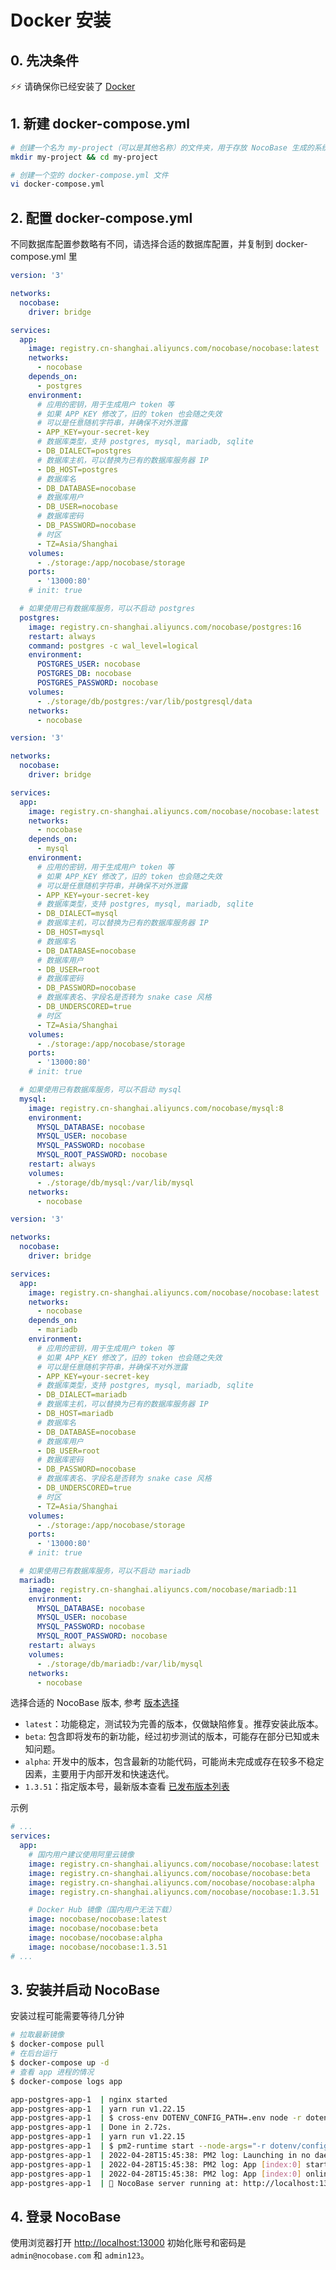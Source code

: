 # Docker 安装

## 0. 先决条件

⚡⚡ 请确保你已经安装了 [Docker](https://docs.docker.com/get-docker/)

## 1. 新建 docker-compose.yml

```bash
# 创建一个名为 my-project（可以是其他名称）的文件夹，用于存放 NocoBase 生成的系统文件
mkdir my-project && cd my-project

# 创建一个空的 docker-compose.yml 文件
vi docker-compose.yml
```

## 2. 配置 docker-compose.yml

不同数据库配置参数略有不同，请选择合适的数据库配置，并复制到 docker-compose.yml 里

<Tabs>

<div label="PostgreSQL" name="postgres">

```yml
version: '3'

networks:
  nocobase:
    driver: bridge

services:
  app:
    image: registry.cn-shanghai.aliyuncs.com/nocobase/nocobase:latest
    networks:
      - nocobase
    depends_on:
      - postgres
    environment:
      # 应用的密钥，用于生成用户 token 等
      # 如果 APP_KEY 修改了，旧的 token 也会随之失效
      # 可以是任意随机字符串，并确保不对外泄露
      - APP_KEY=your-secret-key
      # 数据库类型，支持 postgres, mysql, mariadb, sqlite
      - DB_DIALECT=postgres
      # 数据库主机，可以替换为已有的数据库服务器 IP
      - DB_HOST=postgres
      # 数据库名
      - DB_DATABASE=nocobase
      # 数据库用户
      - DB_USER=nocobase
      # 数据库密码
      - DB_PASSWORD=nocobase
      # 时区
      - TZ=Asia/Shanghai
    volumes:
      - ./storage:/app/nocobase/storage
    ports:
      - '13000:80'
    # init: true

  # 如果使用已有数据库服务，可以不启动 postgres
  postgres:
    image: registry.cn-shanghai.aliyuncs.com/nocobase/postgres:16
    restart: always
    command: postgres -c wal_level=logical
    environment:
      POSTGRES_USER: nocobase
      POSTGRES_DB: nocobase
      POSTGRES_PASSWORD: nocobase
    volumes:
      - ./storage/db/postgres:/var/lib/postgresql/data
    networks:
      - nocobase
```

</div>

<div label="MySQL" name="mysql">

```yml
version: '3'

networks:
  nocobase:
    driver: bridge

services:
  app:
    image: registry.cn-shanghai.aliyuncs.com/nocobase/nocobase:latest
    networks:
      - nocobase
    depends_on:
      - mysql
    environment:
      # 应用的密钥，用于生成用户 token 等
      # 如果 APP_KEY 修改了，旧的 token 也会随之失效
      # 可以是任意随机字符串，并确保不对外泄露
      - APP_KEY=your-secret-key
      # 数据库类型，支持 postgres, mysql, mariadb, sqlite
      - DB_DIALECT=mysql
      # 数据库主机，可以替换为已有的数据库服务器 IP
      - DB_HOST=mysql
      # 数据库名
      - DB_DATABASE=nocobase
      # 数据库用户
      - DB_USER=root
      # 数据库密码
      - DB_PASSWORD=nocobase
      # 数据库表名、字段名是否转为 snake case 风格
      - DB_UNDERSCORED=true
      # 时区
      - TZ=Asia/Shanghai
    volumes:
      - ./storage:/app/nocobase/storage
    ports:
      - '13000:80'
    # init: true

  # 如果使用已有数据库服务，可以不启动 mysql
  mysql:
    image: registry.cn-shanghai.aliyuncs.com/nocobase/mysql:8
    environment:
      MYSQL_DATABASE: nocobase
      MYSQL_USER: nocobase
      MYSQL_PASSWORD: nocobase
      MYSQL_ROOT_PASSWORD: nocobase
    restart: always
    volumes:
      - ./storage/db/mysql:/var/lib/mysql
    networks:
      - nocobase
```

</div>

<div label="MariaDB" name="mariadb">

```yml
version: '3'

networks:
  nocobase:
    driver: bridge

services:
  app:
    image: registry.cn-shanghai.aliyuncs.com/nocobase/nocobase:latest
    networks:
      - nocobase
    depends_on:
      - mariadb
    environment:
      # 应用的密钥，用于生成用户 token 等
      # 如果 APP_KEY 修改了，旧的 token 也会随之失效
      # 可以是任意随机字符串，并确保不对外泄露
      - APP_KEY=your-secret-key
      # 数据库类型，支持 postgres, mysql, mariadb, sqlite
      - DB_DIALECT=mariadb
      # 数据库主机，可以替换为已有的数据库服务器 IP
      - DB_HOST=mariadb
      # 数据库名
      - DB_DATABASE=nocobase
      # 数据库用户
      - DB_USER=root
      # 数据库密码
      - DB_PASSWORD=nocobase
      # 数据库表名、字段名是否转为 snake case 风格
      - DB_UNDERSCORED=true
      # 时区
      - TZ=Asia/Shanghai
    volumes:
      - ./storage:/app/nocobase/storage
    ports:
      - '13000:80'
    # init: true

  # 如果使用已有数据库服务，可以不启动 mariadb
  mariadb:
    image: registry.cn-shanghai.aliyuncs.com/nocobase/mariadb:11
    environment:
      MYSQL_DATABASE: nocobase
      MYSQL_USER: nocobase
      MYSQL_PASSWORD: nocobase
      MYSQL_ROOT_PASSWORD: nocobase
    restart: always
    volumes:
      - ./storage/db/mariadb:/var/lib/mysql
    networks:
      - nocobase
```

</div>
</Tabs>

选择合适的 NocoBase 版本, 参考 [版本选择](./index.md#安装哪个版本)

- `latest`：功能稳定，测试较为完善的版本，仅做缺陷修复。推荐安装此版本。
- `beta`: 包含即将发布的新功能，经过初步测试的版本，可能存在部分已知或未知问题。
- `alpha`: 开发中的版本，包含最新的功能代码，可能尚未完成或存在较多不稳定因素，主要用于内部开发和快速迭代。
- `1.3.51`：指定版本号，最新版本查看 [已发布版本列表](https://hub.docker.com/r/nocobase/nocobase/tags)

示例

```yml
# ...
services:
  app:
    # 国内用户建议使用阿里云镜像
    image: registry.cn-shanghai.aliyuncs.com/nocobase/nocobase:latest
    image: registry.cn-shanghai.aliyuncs.com/nocobase/nocobase:beta
    image: registry.cn-shanghai.aliyuncs.com/nocobase/nocobase:alpha
    image: registry.cn-shanghai.aliyuncs.com/nocobase/nocobase:1.3.51

    # Docker Hub 镜像（国内用户无法下载）
    image: nocobase/nocobase:latest
    image: nocobase/nocobase:beta
    image: nocobase/nocobase:alpha
    image: nocobase/nocobase:1.3.51
# ...
```

## 3. 安装并启动 NocoBase

安装过程可能需要等待几分钟

```bash
# 拉取最新镜像
$ docker-compose pull
# 在后台运行
$ docker-compose up -d
# 查看 app 进程的情况
$ docker-compose logs app

app-postgres-app-1  | nginx started
app-postgres-app-1  | yarn run v1.22.15
app-postgres-app-1  | $ cross-env DOTENV_CONFIG_PATH=.env node -r dotenv/config packages/app/server/lib/index.js install -s
app-postgres-app-1  | Done in 2.72s.
app-postgres-app-1  | yarn run v1.22.15
app-postgres-app-1  | $ pm2-runtime start --node-args="-r dotenv/config" packages/app/server/lib/index.js -- start
app-postgres-app-1  | 2022-04-28T15:45:38: PM2 log: Launching in no daemon mode
app-postgres-app-1  | 2022-04-28T15:45:38: PM2 log: App [index:0] starting in -fork mode-
app-postgres-app-1  | 2022-04-28T15:45:38: PM2 log: App [index:0] online
app-postgres-app-1  | 🚀 NocoBase server running at: http://localhost:13000/
```

## 4. 登录 NocoBase

使用浏览器打开 [http://localhost:13000](http://localhost:13000) 初始化账号和密码是 `admin@nocobase.com` 和 `admin123`。
